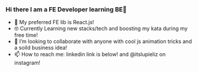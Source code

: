 ### Hi there I am a FE Developer learning BE👋
- 👋 My preferred FE lib is React.js!
- :nerd_face: Currently Learning new stacks/tech and boosting my kata during my free time!
- 👯 I’m looking to collaborate with anyone with cool js animation tricks and a soild business idea!
- 📫 How to reach me: linkedin link is below! and @itslupieliz on instagram!

